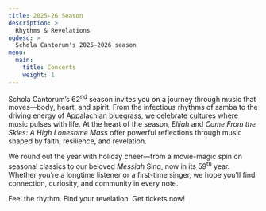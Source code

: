 ```yaml
---
title: 2025-26 Season
description: >
  Rhythms & Revelations
ogdesc: >
  Schola Cantorum's 2025–2026 season
menu:
  main:
    title: Concerts
    weight: 1
---
```


Schola Cantorum&rsquo;s 62<sup>nd</sup> season invites you on a journey through music that moves&mdash;body, heart, and spirit. From the infectious rhythms of samba to the driving energy of Appalachian bluegrass, we celebrate cultures where music pulses with life. At the heart of the season, *Elijah* and *Come From the Skies: A High Lonesome Mass* offer powerful reflections through music shaped by faith, resilience, and revelation.

We round out the year with holiday cheer&mdash;from a movie-magic spin on seasonal classics to our beloved *Messiah* Sing, now in its 59<sup>th</sup> year. Whether you&rsquo;re a longtime listener or a first-time singer, we hope you&rsquo;ll find connection, curiosity, and community in every note.

Feel the rhythm. Find your revelation. Get tickets now!

<script type="text/javascript">
    var subdomain = 'scholacantorumsv'; //Site Subdomain
    var showID = ''; //Provide showID if you want to list one specific event
    var sections = 'all'; //'all' = events & collections; 'events' = only events; 'collections' = only Collections; 'classes' = only Classes
    var categoryID = ''; //Provide category ID if you want to load events or Classes from a specific category
    var hideNav = 'false'; //'false' = top navigation will be shown on widget load; 'true' = navigation will be hidden
    var width = "100%"; //Setting to 100% allows widget to resize automatically
</script>
<script type="text/javascript" src="https://scholacantorumsv.ludus.com/widget.js"></script>
